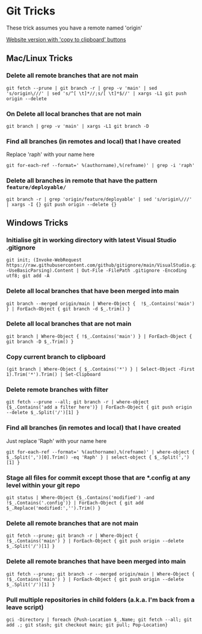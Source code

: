 # Git Tricks

These trick assumes you have a remote named 'origin'

[Website version with 'copy to clipboard' buttons](https://gittricks.raph.ws/)

## Mac/Linux Tricks

### Delete all remote branches that are not main

    git fetch --prune | git branch -r | grep -v 'main' | sed 's/origin\///' | sed 's/^[ \t]*//;s/[ \t]*$//' | xargs -L1 git push origin --delete

### On Delete all local branches that are not main

    git branch | grep -v 'main' | xargs -L1 git branch -D

### Find all branches (in remotes and local) that I have created

Replace 'raph' with your name here

    git for-each-ref --format=' %(authorname),%(refname)' | grep -i 'raph'

### Delete all branches in remote that have the pattern `feature/deployable/`

    git branch -r | grep 'origin/feature/deployable' | sed 's/origin\///' | xargs -I {} git push origin --delete {}

## Windows Tricks

### Initialise git in working directory with latest Visual Studio .gitignore

    git init; (Invoke-WebRequest https://raw.githubusercontent.com/github/gitignore/main/VisualStudio.gitignore -UseBasicParsing).Content | Out-File -FilePath .gitignore -Encoding utf8; git add -A

### Delete all local branches that have been merged into main

    git branch --merged origin/main | Where-Object {  !$_.Contains('main') } | ForEach-Object { git branch -d $_.trim() }

### Delete all local branches that are not main

    git branch | Where-Object { !$_.Contains('main') } | ForEach-Object { git branch -D $_.Trim() }

### Copy current branch to clipboard

    (git branch | Where-Object { $_.Contains('*') } | Select-Object -First 1).Trim('*').Trim() | Set-Clipboard

### Delete remote branches with filter

    git fetch --prune --all; git branch -r | where-object {$_.Contains('add a filter here')} | ForEach-Object { git push origin --delete $_.Split('/')[1] }

### Find all branches (in remotes and local) that I have created

Just replace 'Raph' with your name here

    git for-each-ref --format=' %(authorname),%(refname)' | where-object { $_.Split(',')[0].Trim() -eq 'Raph' } | select-object { $_.Split(',')[1] }

### Stage all files for commit except those that are *.config at any level within your git repo

    git status | Where-Object {$_.Contains('modified') -and !$_.Contains('.config')} | ForEach-Object { git add $_.Replace('modified:','').Trim() }

### Delete all remote branches that are not main

    git fetch --prune; git branch -r | Where-Object {  !$_.Contains('main') } | ForEach-Object { git push origin --delete $_.Split('/')[1] }

### Delete all remote branches that have been merged into main

    git fetch --prune; git branch -r --merged origin/main | Where-Object {  !$_.Contains('main') } | ForEach-Object { git push origin --delete $_.Split('/')[1] }

### Pull multiple repositories in child folders (a.k.a. I'm back from a leave script)

    gci -Directory | foreach {Push-Location $_.Name; git fetch --all; git add .; git stash; git checkout main; git pull; Pop-Location} 
